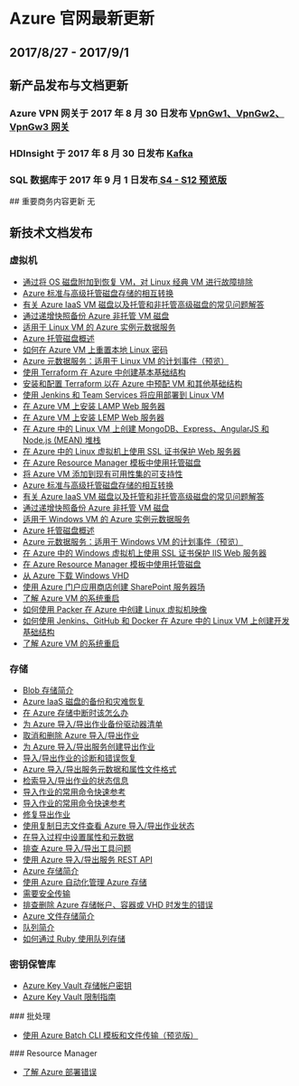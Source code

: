<properties
	pageTitle="Azure 官网本周更新 | Azure"
    description="Azure 官网本周更新"
    services=""
    documentationCenter=""
    authors=""
    manager=""
    editor=""
    tags=""/>

<tags ms.service="weekly-updates" ms.date="" wacn.date="" wacn.lang="cn"/>

# Azure 官网最新更新

## 2017/8/27 - 2017/9/1

## 新产品发布与文档更新 

<h3>Azure VPN 网关于 2017 年 8 月 30 日发布 <a id="weekly-updates-8-30_vpn-gateway" href="/pricing/details/vpn-gateway/">VpnGw1、VpnGw2、VpnGw3 网关 </a></h3>

<h3>HDInsight 于 2017 年 8 月 30 日发布 <a id="weekly-updates-8-30_hdinsight" href="/pricing/details/hdinsight/"> Kafka</a></h3>

<h3>SQL 数据库于 2017 年 9 月 1 日发布<a id="weekly-updates-9-1_sql-database" href="/pricing/details/sql-database/"> S4 - S12 预览版 </a></h3>
## 重要商务内容更新
无

## 新技术文档发布
### 虚拟机
<ul>
<li><a id="weekly-updates-7-31_docs-troubleshoot-recovery-disks-portal" href="//docs.azure.cn/zh-cn/virtual-machines/linux/classic/troubleshoot-recovery-disks-portal">通过将 OS 磁盘附加到恢复 VM，对 Linux 经典 VM 进行故障排除</a></li>
<li><a id="weekly-updates-7-31_docs-convert-disk-storage" href="//docs.azure.cn/zh-cn/virtual-machines/linux/convert-disk-storage">Azure 标准与高级托管磁盘存储的相互转换</a></li>
<li><a id="weekly-updates-7-31_docs-faq-for-disks" href="//docs.azure.cn/zh-cn/virtual-machines/linux/faq-for-disks">有关 Azure IaaS VM 磁盘以及托管和非托管高级磁盘的常见问题解答</a></li>
<li><a id="weekly-updates-7-31_docs-incremental-snapshots" href="//docs.azure.cn/zh-cn/virtual-machines/linux/incremental-snapshots">通过递增快照备份 Azure 非托管 VM 磁盘</a></li>
<li><a id="weekly-updates-7-31_docs-instance-metadata-service" href="//docs.azure.cn/zh-cn/virtual-machines/linux/instance-metadata-service">适用于 Linux VM 的 Azure 实例元数据服务</a></li>
<li><a id="weekly-updates-7-31_docs-managed-disks-overview" href="//docs.azure.cn/zh-cn/virtual-machines/linux/managed-disks-overview">Azure 托管磁盘概述</a></li>
<li><a id="weekly-updates-7-31_docs-reset-password" href="//docs.azure.cn/zh-cn/virtual-machines/linux/reset-password">如何在 Azure VM 上重置本地 Linux 密码</a></li>
<li><a id="weekly-updates-7-31_docs-scheduled-events" href="//docs.azure.cn/zh-cn/virtual-machines/linux/scheduled-events">Azure 元数据服务：适用于 Linux VM 的计划事件（预览）</a></li>
<li><a id="weekly-updates-7-31_docs-terraform-create-complete-vm" href="//docs.azure.cn/zh-cn/virtual-machines/linux/terraform-create-complete-vm">使用 Terraform 在 Azure 中创建基本基础结构</a></li>
<li><a id="weekly-updates-7-31_docs-terraform-install-configure" href="//docs.azure.cn/zh-cn/virtual-machines/linux/terraform-install-configure">安装和配置 Terraform 以在 Azure 中预配 VM 和其他基础结构</a></li>
<li><a id="weekly-updates-7-31_docs-tutorial-build-deploy-jenkins" href="//docs.azure.cn/zh-cn/virtual-machines/linux/tutorial-build-deploy-jenkins">使用 Jenkins 和 Team Services 将应用部署到 Linux VM</a></li>
<li><a id="weekly-updates-7-31_docs-tutorial-lamp-stack" href="//docs.azure.cn/zh-cn/virtual-machines/linux/tutorial-lamp-stack">在 Azure VM 上安装 LAMP Web 服务器</a></li>
<li><a id="weekly-updates-7-31_docs-tutorial-lemp-stack" href="//docs.azure.cn/zh-cn/virtual-machines/linux/tutorial-lemp-stack">在 Azure VM 上安装 LEMP Web 服务器</a></li>
<li><a id="weekly-updates-7-31_docs-tutorial-mean-stack" href="//docs.azure.cn/zh-cn/virtual-machines/linux/tutorial-mean-stack">在 Azure 中的 Linux VM 上创建 MongoDB、Express、AngularJS 和 Node.js (MEAN) 堆栈</a></li>
<li><a id="weekly-updates-7-31_docs-tutorial-secure-web-server" href="//docs.azure.cn/zh-cn/virtual-machines/linux/tutorial-secure-web-server">在 Azure 中的 Linux 虚拟机上使用 SSL 证书保护 Web 服务器</a></li>
<li><a id="weekly-updates-7-31_docs-using-managed-disks-template-deployments" href="//docs.azure.cn/zh-cn/virtual-machines/linux/using-managed-disks-template-deployments">在 Azure Resource Manager 模板中使用托管磁盘</a></li>
<li><a id="weekly-updates-7-31_docs-virtual-machines-availability-set-supportability" href="//docs.azure.cn/zh-cn/virtual-machines/virtual-machines-availability-set-supportability">将 Azure VM 添加到现有可用性集的可支持性</a></li>
<li><a id="weekly-updates-7-31_docs-convert-disk-storage" href="//docs.azure.cn/zh-cn/virtual-machines/windows/convert-disk-storage">Azure 标准与高级托管磁盘存储的相互转换</a></li>
<li><a id="weekly-updates-7-31_docs-faq-for-disks" href="//docs.azure.cn/zh-cn/virtual-machines/windows/faq-for-disks">有关 Azure IaaS VM 磁盘以及托管和非托管高级磁盘的常见问题解答</a></li>
<li><a id="weekly-updates-7-31_docs-incremental-snapshots" href="//docs.azure.cn/zh-cn/virtual-machines/windows/incremental-snapshots">通过递增快照备份 Azure 非托管 VM 磁盘</a></li>
<li><a id="weekly-updates-7-31_docs-instance-metadata-service" href="//docs.azure.cn/zh-cn/virtual-machines/windows/instance-metadata-service">适用于 Windows VM 的 Azure 实例元数据服务</a></li>
<li><a id="weekly-updates-7-31_docs-managed-disks-overview" href="//docs.azure.cn/zh-cn/virtual-machines/windows/managed-disks-overview">Azure 托管磁盘概述</a></li>
<li><a id="weekly-updates-7-31_docs-scheduled-events" href="//docs.azure.cn/zh-cn/virtual-machines/windows/scheduled-events">Azure 元数据服务：适用于 Windows VM 的计划事件（预览）</a></li>
<li><a id="weekly-updates-7-31_docs-tutorial-secure-web-server" href="//docs.azure.cn/zh-cn/virtual-machines/windows/tutorial-secure-web-server">在 Azure 中的 Windows 虚拟机上使用 SSL 证书保护 IIS Web 服务器</a></li>
<li><a id="weekly-updates-7-31_docs-using-managed-disks-template-deployments" href="//docs.azure.cn/zh-cn/virtual-machines/windows/using-managed-disks-template-deployments">在 Azure Resource Manager 模板中使用托管磁盘</a></li>
<li><a id="weekly-updates-7-31_docs-download-vhd" href="//docs.azure.cn/zh-cn/virtual-machines/windows/download-vhd">从 Azure 下载 Windows VHD</a></li>
<li><a id="weekly-updates-7-31_docs-sharepoint-farm" href="//docs.azure.cn/zh-cn/virtual-machines/windows/sharepoint-farm">使用 Azure 门户应用商店创建 SharePoint 服务器场</a></li>
<li><a id="weekly-updates-7-31_docs-understand-vm-reboot" href="//docs.azure.cn/zh-cn/virtual-machines/windows/understand-vm-reboot">了解 Azure VM 的系统重启</a></li>
<li><a id="weekly-updates-7-31_docs-build-image-with-packer" href="//docs.azure.cn/zh-cn/virtual-machines/linux/build-image-with-packer">如何使用 Packer 在 Azure 中创建 Linux 虚拟机映像</a></li>
<li><a id="weekly-updates-7-31_docs-tutorial-jenkins-github-docker-cicd" href="//docs.azure.cn/zh-cn/virtual-machines/linux/tutorial-jenkins-github-docker-cicd">如何使用 Jenkins、GitHub 和 Docker 在 Azure 中的 Linux VM 上创建开发基础结构</a></li>
<li><a id="weekly-updates-7-31_docs-understand-vm-reboot" href="//docs.azure.cn/zh-cn/virtual-machines/linux/understand-vm-reboot">了解 Azure VM 的系统重启</a></li>
</ul>

### 存储
<ul>
<li><a id="weekly-updates-7-31_docs-storage-blobs-introduction" href="//docs.azure.cn/zh-cn/storage/blobs/storage-blobs-introduction">Blob 存储简介</a></li>
<li><a id="weekly-updates-7-31_docs-storage-backup-and-disaster-recovery-for-azure-iaas-disks" href="//docs.azure.cn/zh-cn/storage/common/storage-backup-and-disaster-recovery-for-azure-iaas-disks">Azure IaaS 磁盘的备份和灾难恢复</a></li>
<li><a id="weekly-updates-7-31_docs-storage-disaster-recovery-guidance" href="//docs.azure.cn/zh-cn/storage/common/storage-disaster-recovery-guidance">在 Azure 存储中断时该怎么办</a></li>
<li><a id="weekly-updates-7-31_docs-storage-import-export-backing-up-drive-manifests" href="//docs.azure.cn/zh-cn/storage/common/storage-import-export-backing-up-drive-manifests">为 Azure 导入/导出作业备份驱动器清单</a></li>
<li><a id="weekly-updates-7-31_docs-storage-import-export-cancelling-and-deleting-jobs" href="//docs.azure.cn/zh-cn/storage/common/storage-import-export-cancelling-and-deleting-jobs">取消和删除 Azure 导入/导出作业</a></li>
<li><a id="weekly-updates-7-31_docs-storage-import-export-creating-an-export-job" href="//docs.azure.cn/zh-cn/storage/common/storage-import-export-creating-an-export-job">为 Azure 导入/导出服务创建导出作业</a></li>
<li><a id="weekly-updates-7-31_docs-storage-import-export-diagnostics-and-error-recovery" href="//docs.azure.cn/zh-cn/storage/common/storage-import-export-diagnostics-and-error-recovery">导入/导出作业的诊断和错误恢复</a></li>
<li><a id="weekly-updates-7-31_docs-storage-import-export-file-format-metadata-and-properties" href="//docs.azure.cn/zh-cn/storage/common/storage-import-export-file-format-metadata-and-properties">Azure 导入/导出服务元数据和属性文件格式</a></li>
<li><a id="weekly-updates-7-31_docs-storage-import-export-retrieving-state-info-for-a-job" href="//docs.azure.cn/zh-cn/storage/common/storage-import-export-retrieving-state-info-for-a-job">检索导入/导出作业的状态信息</a></li>
<li><a id="weekly-updates-7-31_docs-storage-import-export-tool-quick-reference-v1" href="//docs.azure.cn/zh-cn/storage/common/storage-import-export-tool-quick-reference-v1">导入作业的常用命令快速参考</a></li>
<li><a id="weekly-updates-7-31_docs-storage-import-export-tool-quick-reference" href="//docs.azure.cn/zh-cn/storage/common/storage-import-export-tool-quick-reference">导入作业的常用命令快速参考</a></li>
<li><a id="weekly-updates-7-31_docs-storage-import-export-tool-repairing-an-export-job-v1" href="//docs.azure.cn/zh-cn/storage/common/storage-import-export-tool-repairing-an-export-job-v1">修复导出作业</a></li>
<li><a id="weekly-updates-7-31_docs-storage-import-export-tool-reviewing-job-status-v1" href="//docs.azure.cn/zh-cn/storage/common/storage-import-export-tool-reviewing-job-status-v1">使用复制日志文件查看 Azure 导入/导出作业状态</a></li>
<li><a id="weekly-updates-7-31_docs-storage-import-export-tool-setting-properties-metadata-import" href="//docs.azure.cn/zh-cn/storage/common/storage-import-export-tool-setting-properties-metadata-import">在导入过程中设置属性和元数据</a></li>
<li><a id="weekly-updates-7-31_docs-storage-import-export-tool-troubleshooting-v1" href="//docs.azure.cn/zh-cn/storage/common/storage-import-export-tool-troubleshooting-v1">排查 Azure 导入/导出工具问题</a></li>
<li><a id="weekly-updates-7-31_docs-storage-import-export-using-the-rest-api" href="//docs.azure.cn/zh-cn/storage/common/storage-import-export-using-the-rest-api">使用 Azure 导入/导出服务 REST API</a></li>
<li><a id="weekly-updates-7-31_docs-storage-introduction" href="//docs.azure.cn/zh-cn/storage/common/storage-introduction">Azure 存储简介</a></li>
<li><a id="weekly-updates-7-31_docs-storage-manage-with-automation" href="//docs.azure.cn/zh-cn/storage/common/storage-manage-with-automation">使用 Azure 自动化管理 Azure 存储</a></li>
<li><a id="weekly-updates-7-31_docs-storage-require-secure-transfer" href="//docs.azure.cn/zh-cn/storage/common/storage-require-secure-transfer">需要安全传输</a></li>
<li><a id="weekly-updates-7-31_docs-storage-resource-manager-cannot-delete-storage-account-container-vhd" href="//docs.azure.cn/zh-cn/storage/common/storage-resource-manager-cannot-delete-storage-account-container-vhd">排查删除 Azure 存储帐户、容器或 VHD 时发生的错误</a></li>
<li><a id="weekly-updates-7-31_docs-storage-files-introduction" href="//docs.azure.cn/zh-cn/storage/files/storage-files-introduction">Azure 文件存储简介</a></li>
<li><a id="weekly-updates-7-31_docs-storage-queues-introduction" href="//docs.azure.cn/zh-cn/storage/queues/storage-queues-introduction">队列简介</a></li>
<li><a id="weekly-updates-7-31_docs-storage-ruby-how-to-use-queue-storage" href="//docs.azure.cn/zh-cn/storage/queues/storage-ruby-how-to-use-queue-storage">如何通过 Ruby 使用队列存储</a></li>
</ul>

### 密钥保管库
<ul>
<li><a id="weekly-updates-7-31_docs-key-vault-ovw-storage-keys" href="//docs.azure.cn/zh-cn/key-vault/key-vault-ovw-storage-keys">Azure Key Vault 存储帐户密钥</a></li>
<li><a id="weekly-updates-7-31_docs-key-vault-ovw-throttling" href="//docs.azure.cn/zh-cn/key-vault/key-vault-ovw-throttling">Azure Key Vault 限制指南</a></li>
</ul>
### 批处理
<ul>
<li><a id="weekly-updates-7-31_docs-batch-cli-templates" href="//docs.azure.cn/zh-cn/batch/batch-cli-templates">使用 Azure Batch CLI 模板和文件传输（预览版）</a></li>
</ul>
### Resource Manager
<ul>
<li><a id="weekly-updates-7-31_docs-resource-manager-troubleshoot-tips" href="//docs.azure.cn/zh-cn/azure-resource-manager/resource-manager-troubleshoot-tips">了解 Azure 部署错误</a></li>
</ul>

